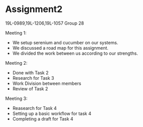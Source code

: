 # Assignment2
19L-0989,19L-1206,19L-1057
Group 28

Meeting 1: 
  - We setup serenium and cucumber on our systems.
  - We discussed a road map for this assignment.
  - We divided the work between us according to our strengths.


Meeting 2:
  - Done with Task 2
  - Research for Task 3
  - Work Division between members
  - Review of Task 2


Meeting 3:
  - Reasearch for Task 4
  - Setting up a basic workflow for task 4
  - Completing a draft for Task 4
